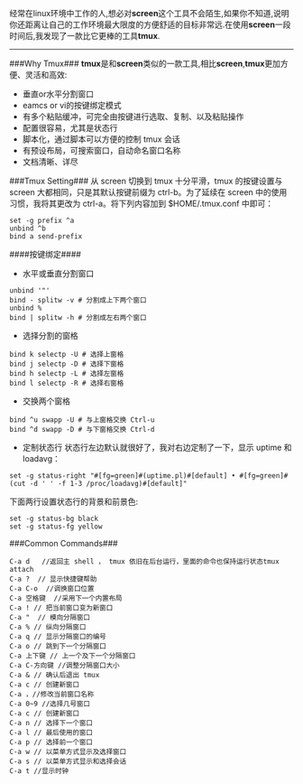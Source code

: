 经常在linux环境中工作的人,想必对**screen**这个工具不会陌生,如果你不知道,说明你还距离让自己的工作环境最大限度的方便舒适的目标非常远.在使用**screen**一段时间后,我发现了一款比它更棒的工具**tmux**.


----------
###Why Tmux###
**tmux**是和**screen**类似的一款工具,相比**screen**,**tmux**更加方便、灵活和高效:

 - 垂直or水平分割窗口
 - eamcs or vi的按键绑定模式
 - 有多个粘贴缓冲，可完全由按键进行选取、复制、以及粘贴操作
 - 配置很容易，尤其是状态行
 - 脚本化，通过脚本可以方便的控制 tmux 会话
 - 有预设布局，可搜索窗口，自动命名窗口名称
 - 文档清晰、详尽
 
###Tmux Setting###
从 screen 切换到 tmux 十分平滑，tmux 的按键设置与 screen 大都相同，只是其默认按键前缀为 ctrl-b。为了延续在 screen 中的使用习惯，我将其更改为 ctrl-a。将下列内容加到 $HOME/.tmux.conf 中即可：
```
set -g prefix ^a
unbind ^b
bind a send-prefix
```
####按键绑定####

- 水平或垂直分割窗口
```
unbind '"'
bind - splitw -v # 分割成上下两个窗口
unbind %
bind | splitw -h # 分割成左右两个窗口
```
- 选择分割的窗格
```
bind k selectp -U # 选择上窗格
bind j selectp -D # 选择下窗格
bind h selectp -L # 选择左窗格
bind l selectp -R # 选择右窗格
```
- 交换两个窗格
```
bind ^u swapp -U # 与上窗格交换 Ctrl-u
bind ^d swapp -D # 与下窗格交换 Ctrl-d
```
- 定制状态行
状态行左边默认就很好了，我对右边定制了一下，显示 uptime 和 loadavg：
```
set -g status-right "#[fg=green]#(uptime.pl)#[default] • #[fg=green]#(cut -d ' ' -f 1-3 /proc/loadavg)#[default]"
```
下面两行设置状态行的背景和前景色:
```
set -g status-bg black
set -g status-fg yellow
```

###Common Commands###
```
C-a d   //返回主 shell ， tmux 依旧在后台运行，里面的命令也保持运行状态tmux attach 
C-a ?  // 显示快捷键帮助
C-a C-o  //调换窗口位置
C-a 空格键  //采用下一个内置布局
C-a ! // 把当前窗口变为新窗口
C-a "  // 模向分隔窗口
C-a % // 纵向分隔窗口
C-a q // 显示分隔窗口的编号
C-a o // 跳到下一个分隔窗口
C-a 上下键 // 上一个及下一个分隔窗口
C-a C-方向键 //调整分隔窗口大小
C-a & // 确认后退出 tmux
C-a c // 创建新窗口
C-a ，//修改当前窗口名称
C-a 0~9 //选择几号窗口
C-a c // 创建新窗口
C-a n // 选择下一个窗口
C-a l // 最后使用的窗口
C-a p // 选择前一个窗口
C-a w // 以菜单方式显示及选择窗口
C-a s // 以菜单方式显示和选择会话
C-a t //显示时钟
```

